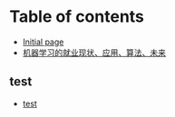 # Table of contents

* [Initial page](README.md)
* [机器学习的就业现状、应用、算法、未来](ji-qi-xue-xi-de-xian-zhuang-ying-yong-suan-fa-wei-lai.md)

## test

* [test](test/test.md)

